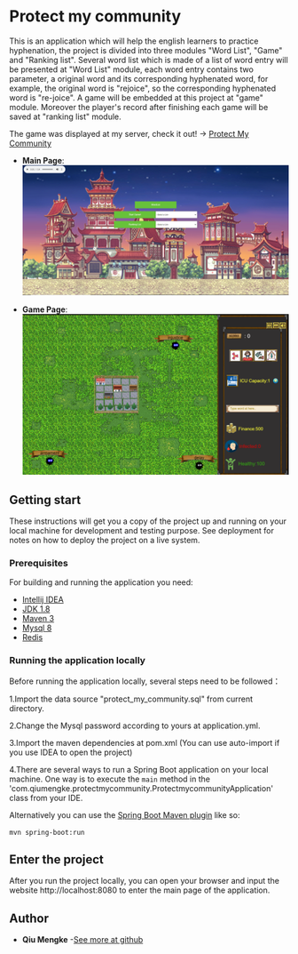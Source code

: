 # Protect my community
This is an application which will help the english learners to practice hyphenation, the project is divided into three modules "Word List", "Game" and "Ranking list". Several word list which is made of a list of word entry will be presented at "Word List" module, each word entry contains two parameter, a original word and its corresponding hyphenated word, for example, the original word is "rejoice", so the corresponding hyphenated word is "re-joice". A game will be embedded at this project at "game" module. Moreover the player's record after finishing each game will be saved at "ranking list" module.

The game was displayed at my server, check it out! -> [Protect My Community](pingguyitailang.top)

* **Main Page**: ![Main Page](./MainPage.png)

* **Game Page**: ![Game Page](./gamepage.png)
## Getting start
These instructions will get you a copy of the project up and running on your local machine for development and testing purpose. See deployment for notes on how to deploy the project on a live system.
### Prerequisites
For building and running the application you need:
- [Intellij IDEA](https://www.jetbrains.com/idea/download/)
- [JDK 1.8](http://www.oracle.com/technetwork/java/javase/downloads/jdk8-downloads-2133151.html)
- [Maven 3](https://maven.apache.org)
- [Mysql 8](https://www.mysql.com/downloads/)
- [Redis]()
### Running the application locally
Before running the application locally, several steps need to be followed：

1.Import the data source "protect_my_community.sql" from current directory.

2.Change the Mysql password according to yours at application.yml. 

3.Import the maven dependencies at pom.xml (You can use auto-import if you use IDEA to open the project)

4.There are several ways to run a Spring Boot application on your local machine. One way is to execute the `main` method in the 'com.qiumengke.protectmycommunity.ProtectmycommunityApplication' class from your IDE.
  
  Alternatively you can use the [Spring Boot Maven plugin](https://docs.spring.io/spring-boot/docs/current/reference/html/build-tool-plugins-maven-plugin.html) like so:

```shell
mvn spring-boot:run
```

## Enter the project
After you run the project locally, you can open your browser and input the website http://localhost:8080 to enter the main page of the application.

## Author
* **Qiu Mengke** -[See more at github](https://github.com/epicure1998)
